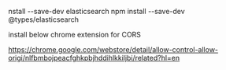
nstall --save-dev elasticsearch
npm install --save-dev @types/elasticsearch

install below chrome extension for CORS

https://chrome.google.com/webstore/detail/allow-control-allow-origi/nlfbmbojpeacfghkpbjhddihlkkiljbi/related?hl=en

